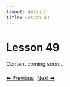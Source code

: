 ```yaml
---
layout: default
title: Lesson 49
---
```


# Lesson 49

Content coming soon...

<div style="margin-top: 20px;">
<a href="/docs/intermediate/Lessons/lesson_48.html" style="margin-right: 10px;">⬅ Previous</a><a href="/docs/intermediate/Lessons/lesson_50.html">Next ➡</a>
</div>
